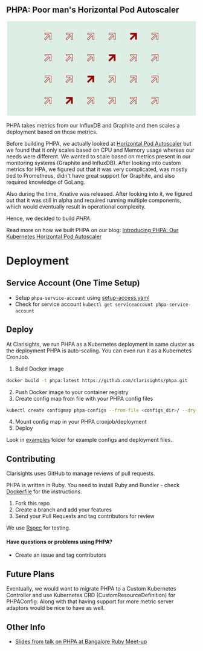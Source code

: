 ## PHPA: Poor man's Horizontal Pod Autoscaler

<p align="center">
<img src="./banner.png" height="250">
</p>

PHPA takes metrics from our InfluxDB and Graphite and then scales a deployment based on those metrics.

Before building PHPA, we actually looked at [Horizontal Pod Autoscaler](https://kubernetes.io/docs/tasks/run-application/horizontal-pod-autoscale/) but we found that it only scales based on CPU and Memory usage whereas our needs were different. We wanted to scale based on metrics present in our monitoring systems (Graphite and InfluxDB). After looking into custom metrics for HPA, we figured out that it was very complicated, was mostly tied to Prometheus, didn't have great support for Graphite, and also required knowledge of GoLang.

Also during the time, Knative was released. After looking into it, we figured out that it was still in alpha and required running multiple components, which would eventually result in operational complexity.

Hence, we decided to build *PHPA*.

Read more on how we built PHPA on our blog: [Introducing PHPA: Our Kubernetes Horizontal Pod Autoscaler](https://journal.clarisights.com/phpa-kubernetes-pod-autoscaler)


# Deployment
## Service Account (One Time Setup)
- Setup `phpa-service-account` using [setup-access.yaml](./setup-access.yaml)
- Check for service account `kubectl get serviceaccount phpa-service-account`

## Deploy
At Clarisights, we run PHPA as a Kubernetes deployment in same cluster as the deployment
PHPA is auto-scaling. You can even run it as a Kubernetes CronJob.

1. Build Docker image
```sh
docker build -t phpa:latest https://github.com/clarisights/phpa.git
```
2. Push Docker image to your container registry
3. Create config map from file with your PHPA config files
```sh
kubectl create configmap phpa-configs --from-file <configs_dir>/ --dry-run -o yaml
```
4. Mount config map in your PHPA cronjob/deployment
5. Deploy

Look in [examples](./examples) folder for example configs and deployment files.

## Contributing

Clarisights uses GitHub to manage reviews of pull requests.

PHPA is written in Ruby. You need to install Ruby and Bundler - check [Dockerfile](./Dockerfile) for the instructions.

1. Fork this repo
2. Create a branch and add your features
3. Send your Pull Requests and tag contributors for review

We use [Rspec](https://rspec.info/) for testing.

#### Have questions or problems using PHPA?
- Create an issue and tag contributors

## Future Plans

Eventually, we would want to migrate PHPA to a Custom Kubernetes Controller
and use Kubernetes CRD (CustomResourceDefinition) for PHPAConfig.
Along with that having support for more metric server adaptors would be nice to have as well.

## Other Info
- [Slides from talk on PHPA at Bangalore Ruby Meet-up](https://docs.google.com/presentation/d/1zs-3T3XUiI6GgTaqFHNTbefZ5xaiM8ZJGGNcZ6G0EcU/edit?usp=sharing)

